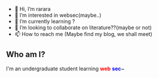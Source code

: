 - 👋 Hi, I’m rarara
- 👀 I’m interested in websec(maybe..)
- 🌱 I’m currently learning ?
- 💞️ I’m looking to collaborate on literature??(maybe or not)
- 📫 How to reach me (Maybe find my blog, we shall meet)

## Who am I?

I'm an undergraduate student learning <font color="red">**web**</font><font color="blue"> **sec**</font>~

<!---
KirstenCarton/KirstenCarton is a ✨ special ✨ repository because its `README.md` (this file) appears on your GitHub profile.
You can click the Preview link to take a look at your changes.
--->
